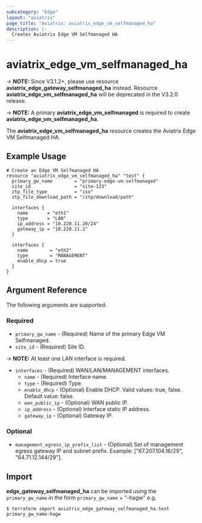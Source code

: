 ```yaml
---
subcategory: "Edge"
layout: "aviatrix"
page_title: "Aviatrix: aviatrix_edge_vm_selfmanaged_ha"
description: |-
  Creates Aviatrix Edge VM Selfmanaged HA
---
```


# aviatrix_edge_vm_selfmanaged_ha

-> **NOTE:** Since V3.1.2+, please use resource **aviatrix_edge_gateway_selfmanaged_ha** instead. Resource **aviatrix_edge_vm_selfmanaged_ha** will be deprecated in the V3.2.0 release.

-> **NOTE:** A primary **aviatrix_edge_vm_selfmanaged** is required to create **aviatrix_edge_vm_selfmanaged_ha**.

The **aviatrix_edge_vm_selfmanaged_ha** resource creates the Aviatrix Edge VM Selfmanaged HA.

## Example Usage

```hcl
# Create an Edge VM Selfmanaged HA
resource "aviatrix_edge_vm_selfmanaged_ha" "test" {
  primary_gw_name        = "primary-edge-vm-selfmanaged"
  site_id                = "site-123"
  ztp_file_type          = "iso"
  ztp_file_download_path = "/ztp/download/path"

  interfaces {
    name       = "eth1"
    type       = "LAN"
    ip_address = "10.220.11.20/24"
    gateway_ip = "10.220.11.1"
  }

  interfaces {
    name        = "eth2"
    type        = "MANAGEMENT"
    enable_dhcp = true
  }
}
```

## Argument Reference

The following arguments are supported:

### Required
* `primary_gw_name` - (Required) Name of the primary Edge VM Selfmanaged.
* `site_id` - (Required) Site ID.

-> **NOTE:** At least one LAN interface is required.
* `interfaces` - (Required) WAN/LAN/MANAGEMENT interfaces.
  * `name` - (Required) Interface name.
  * `type` - (Required) Type.
  * `enable_dhcp` - (Optional) Enable DHCP. Valid values: true, false. Default value: false.
  * `wan_public_ip` - (Optional) WAN public IP.
  * `ip_address` - (Optional) Interface static IP address.
  * `gateway_ip` - (Optional) Gateway IP.

### Optional
* `management_egress_ip_prefix_list` - (Optional) Set of management egress gateway IP and subnet prefix. Example: ["67.207.104.16/29", "64.71.12.144/29"].

## Import

**edge_gateway_selfmanaged_ha** can be imported using the `primary_gw_name` in the form `primary_gw_name` + "-hagw" e.g.

```
$ terraform import aviatrix_edge_gateway_selfmanaged_ha.test primary_gw_name-hagw
```
